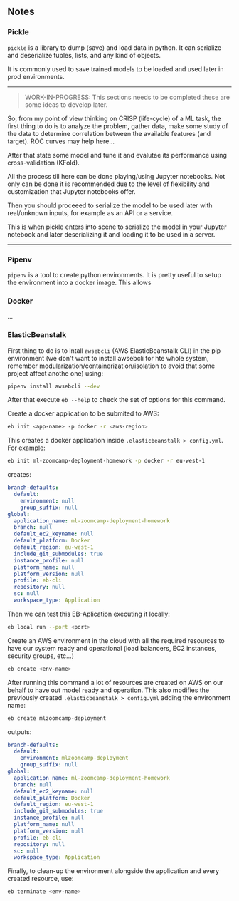 ## Notes

### Pickle

`pickle` is a library to dump (save) and load data in python. It can serialize and deserialize tuples, lists, and any kind of objects. 

It is commonly used to save trained models to be loaded and used later in prod environments.

---
> WORK-IN-PROGRESS: This sections needs to be completed these are some ideas to develop later. 

So, from my point of view thinking on CRISP (life-cycle) of a ML task, the first thing to do is to analyze the problem, gather data, make some study of the data to determine correlation between the available features (and target). ROC curves may help here...

After that state some model and tune it and evalutae its performance using cross-validation (KFold).

All the process till here can be done playing/using Jupyter notebooks. Not only can be done it is recommended due to the level of flexibility and customization that Jupyter notebooks offer.

Then you should proceeed to serialize the model to be used later with real/unknown inputs, for example as an API or a service.

This is when pickle enters into scene to serialize the model in your Jupyter notebook and later deserializing it and loading it to be used in a server.

---

### Pipenv

`pipenv` is a tool to create python environments. It is pretty useful to setup the environment into a docker image. This allows 


### Docker


...

### ElasticBeanstalk

First thing to do is to intall `awsebcli` (AWS ElasticBeanstalk CLI) in the pip environment (we don't want to install awsebcli for hte whole system, remember modularization/containerization/isolation to avoid that some project affect anothe one) using:
```bash
pipenv install awsebcli --dev 
```

After that execute `eb --help` to check the set of options for this command.

Create a docker application to be submited to AWS:
```bash
eb init <app-name> -p docker -r <aws-region>
```

This creates a docker application inside `.elasticbeanstalk > config.yml`. For example:
```bash
eb init ml-zoomcamp-deployment-homework -p docker -r eu-west-1 
```
creates: 
```yml
branch-defaults:
  default:
    environment: null
    group_suffix: null
global:
  application_name: ml-zoomcamp-deployment-homework
  branch: null
  default_ec2_keyname: null
  default_platform: Docker
  default_region: eu-west-1
  include_git_submodules: true
  instance_profile: null
  platform_name: null
  platform_version: null
  profile: eb-cli
  repository: null
  sc: null
  workspace_type: Application
```

Then we can test this EB-Aplication executing it locally:
```bash
eb local run --port <port>
```

Create an AWS environment in the cloud with all the required resources to have our system ready and operational (load balancers, EC2 instances, security groups, etc...)

```bash
eb create <env-name>  
```
After running this command a lot of resources are created on AWS on our behalf to have out model ready and operation. This also modifies the previously created `.elasticbeanstalk > config.yml` adding the environment name:

```bash
eb create mlzoomcamp-deployment
```
outputs: 
```yml
branch-defaults:
  default:
    environment: mlzoomcamp-deployment
    group_suffix: null
global:
  application_name: ml-zoomcamp-deployment-homework
  branch: null
  default_ec2_keyname: null
  default_platform: Docker
  default_region: eu-west-1
  include_git_submodules: true
  instance_profile: null
  platform_name: null
  platform_version: null
  profile: eb-cli
  repository: null
  sc: null
  workspace_type: Application
```

Finally, to clean-up the environment alongside the application and every created resource, use:
```bash
eb terminate <env-name> 
```
